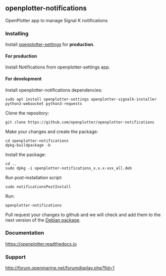 ## openplotter-notifications

OpenPlotter app to manage Signal K notifications

### Installing

Install [openplotter-settings](https://github.com/openplotter/openplotter-settings) for **production**.

#### For production

Install Notifications from openplotter-settings app.

#### For development

Install openplotter-notifications dependencies:

`sudo apt install openplotter-settings openplotter-signalk-installer python3-websocket python3-requests`

Clone the repository:

`git clone https://github.com/openplotter/openplotter-notifications`

Make your changes and create the package:

```
cd openplotter-notifications
dpkg-buildpackage -b
```

Install the package:

```
cd ..
sudo dpkg -i openplotter-notifications_x.x.x-xxx_all.deb
```

Run post-installation script:

`sudo notificationsPostInstall`

Run:

`openplotter-notifications`

Pull request your changes to github and we will check and add them to the next version of the [Debian package](https://cloudsmith.io/~openplotter/repos/openplotter/packages/).

### Documentation

https://openplotter.readthedocs.io

### Support

http://forum.openmarine.net/forumdisplay.php?fid=1